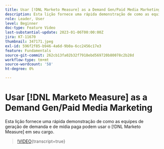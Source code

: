 ```yaml
---
title: Usar [!DNL Marketo Measure] as a Demand Gen/Paid Media Marketing
description: Esta lição fornece uma rápida demonstração de como as equipes de geração de demanda e de mídia paga podem usar o [!DNL Marketo Measure] em seu cargo.
role: Leader, User
level: Beginner
doc-type: Feature Video
last-substantial-update: 2023-01-06T00:00:00Z
jira: KT-11670
thumbnail: 347171.jpeg
exl-id: 596f2f85-b946-4a6d-9b0a-6cc2456c17e3
feature: Fundamentals
source-git-commit: 262cb13fa02b32f7918ebd569720b80078c2b28d
workflow-type: tm+mt
source-wordcount: '58'
ht-degree: 0%

---
```


# Usar [!DNL Marketo Measure] as a Demand Gen/Paid Media Marketing

Esta lição fornece uma rápida demonstração de como as equipes de geração de demanda e de mídia paga podem usar o [!DNL Marketo Measure] em seu cargo.

>[!VIDEO](https://video.tv.adobe.com/v/347171/?learn=on){transcript=true}
